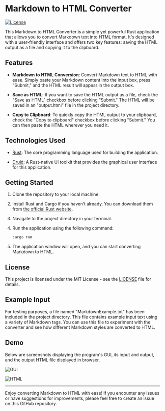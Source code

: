 # Markdown to HTML Converter

[![License](https://img.shields.io/badge/License-MIT-blue.svg)](LICENSE)

This Markdown to HTML Converter is a simple yet powerful Rust application that allows you to convert Markdown text into HTML format. It's designed with a user-friendly interface and offers two key features: saving the HTML output as a file and copying it to the clipboard.

## Features

- **Markdown to HTML Conversion**: Convert Markdown text to HTML with ease. Simply paste your Markdown content into the input box, press "Submit," and the HTML result will appear in the output box.

- **Save as HTML**: If you want to save the HTML output as a file, check the "Save as HTML" checkbox before clicking "Submit." The HTML will be saved in an "output.html" file in the project directory.

- **Copy to Clipboard**: To quickly copy the HTML output to your clipboard, check the "Copy to clipboard" checkbox before clicking "Submit." You can then paste the HTML wherever you need it.

## Technologies Used

- [Rust](https://www.rust-lang.org/): The core programming language used for building the application.

- [Druid](https://docs.rs/druid/latest/druid/): A Rust-native UI toolkit that provides the graphical user interface for this application.

## Getting Started

1. Clone the repository to your local machine.

2. Install Rust and Cargo if you haven't already. You can download them from [the official Rust website](https://www.rust-lang.org/).

3. Navigate to the project directory in your terminal.

4. Run the application using the following command:

   ```bash
   cargo run
    ```
5. The application window will open, and you can start converting Markdown to HTML.

## License
This project is licensed under the MIT License - see the [LICENSE](https://github.com/AnthonySchneider2000/markdown-editor-rust/blob/master/LICENSE) file for details.

## Example Input
For testing purposes, a file named "MarkdownExample.txt" has been included in the project directory. This file contains example input text using a variety of Markdown tags. You can use this file to experiment with the converter and see how different Markdown styles are converted to HTML.

## Demo
Below are screenshots displaying the program's GUI, its input and output, and the output HTML file displayed in browser.

![GUI](https://i.imgur.com/UBrvDxQ.png)

![HTML](https://i.imgur.com/pN8gCEv.png)

---

Enjoy converting Markdown to HTML with ease! If you encounter any issues or have suggestions for improvements, please feel free to create an issue on this GitHub repository.